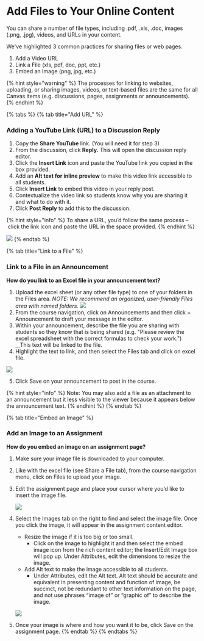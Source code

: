 # Add Files to Your Online Content

You can share a number of file types, including .pdf, .xls, .doc, images \(.png, .jpg\), videos, and URLs in your content. 

We've highlighted 3 common practices for sharing files or web pages.

1. Add a Video URL
2. Link a File \(xls, pdf, doc, ppt, etc.\)
3. Embed an Image \(png, jpg, etc.\)

{% hint style="warning" %}
The processes for linking to websites, uploading, or sharing images, videos, or text-based files are the same for all Canvas items \(e.g. discussions,  pages, assignments or announcements\).
{% endhint %}

{% tabs %}
{% tab title="Add URL" %}
### Adding a YouTube Link \(URL\) to a Discussion Reply

1. Copy the **Share YouTube** link. \(You will need it for step 3\)
2. From the discussion, click **Reply.** This will open the discussion reply editor.
3. Click the **Insert Link** icon and paste the YouTube link you copied in the box provided.
4. Add an **Alt text for inline preview** to make this video link accessible to all students.
5. Click **Insert Link** to embed this video in your reply post.
6. Contextualize the video link so students know why you are sharing it and what to do with it.
7. Click **Post Reply** to add this to the discussion.

{% hint style="info" %}
To share a URL, you’d follow the same process – click the link icon and paste the URL in the space provided.
{% endhint %}

![](https://lh5.googleusercontent.com/wzrcbTwpqbuOjGdMsldc_XEG45l15huSkvjvim1YDNJWNx-I5bM3jouMjE0zN_kTyxojghKqhZo3IiU8fGWsJRqFqb59keiMsN0XWVYuIerAvw7hLNecoVSM0oYOL-Ew4k6JZ5nt)
{% endtab %}

{% tab title="Link to a File" %}
### Link to a File in an Announcement 

**How do you link to an Excel file in your announcement text?**

1. Upload the excel sheet \(or any other file type\) to one of your folders in the Files area.  _NOTE: We recommend an organized, user-friendly Files area with named folders._ ![](https://lh4.googleusercontent.com/ou83T0OQatmdciZIjdxJnQ9naqbxm9iBkcsdm2t_0gb2kmWaQAQD32_654O1Sq8GoesZ80n0wkMs0-kv4sJARN2kdpdez0lzC5PQDC3ZuZblV-2BU3ua3oHreCznrDAaSuog9mUD) 
2. From the course navigation, click on Announcements and then click + Announcement to draft your message in the editor.
3. Within your announcement, describe the file you are sharing with students so they know that is being shared \(e.g. "Please review the excel spreadsheet with the correct formulas to check your work."\) __This text will be linked to the file.
4. Highlight the text to link, and then select the Files tab and click on excel file.

![](https://lh5.googleusercontent.com/5VbO4_q7ziuYhEtLQrMVINbTI_UBLkgFRy1I47_j2ZtXP19uwgiDDsJpfKaWqvMRvQ9dNp7zZI6X9TgftbPrbJeunlsexqSBfZ2GoZ-TKvNucokCHn4R5yihyukRTOseIQIyijhb)

5. Click Save on your announcement to post in the course.

{% hint style="info" %}
Note: You may also add a file as an attachment to an announcement but it less visible to the viewer because it appears below the announcement text.
{% endhint %}
{% endtab %}

{% tab title="Embed an Image" %}
### Add an Image to an Assignment

**How do you embed an image on an assignment page?**

1. Make sure your image file is downloaded to your computer.
2. Like with the excel file \(see Share a File tab\), from the course navigation menu, click on Files to upload your image.
3. Edit the assignment page and place your cursor where you’d like to insert the image file.

   ![](https://lh3.googleusercontent.com/6YhTvrXCbrb173OKM-v0_1UC8aCEvgkxahiQbYmLrShZ1T9puRmPLJ5MNYzgqSYlcENSJWscJYGd8XHWKiuIz_r7tLhWfgVaNgr-tOOXj0C2ciUzcy0O3FwQdPZjTUfKn01CAArT)

4. Select the Images tab on the right to find and select the image file. Once you click the image, it will appear in the assignment content editor.

   * Resize the image if it is too big or too small. 
     * Click on the image to highlight it and then select the embed image icon from the rich content editor; the Insert/Edit Image box will pop up. Under Attributes, edit the dimensions to resize the image.
   * Add Alt text to make the image accessible to all students. 
     * Under Attributes, edit the Alt text. Alt text should be accurate and equivalent in presenting content and function of image, be succinct, not be redundant to other text information on the page, and not use phrases “image of” or “graphic of” to describe the image.

   ![](https://lh3.googleusercontent.com/eA43hoTDRE3ac6l5a-TmfdbNr7I8ay0uDjoFPPgmOEE7o63D4EWbYcyIY_tLhvCWJt_Opq2SCHfO4-op4CqrC_leU_RmFWqXcBtAVlYyzk8MW7WzWpz6endicB5YLwgL3KBwlXAK)

5. Once your image is where and how you want it to be, click Save on the assignment page.
{% endtab %}
{% endtabs %}

